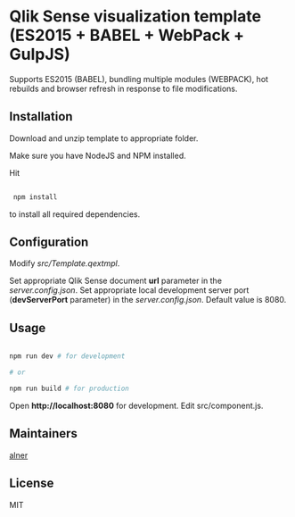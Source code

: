 # Qlik Sense visualization template (ES2015 + BABEL + WebPack + GulpJS)

Supports ES2015 (BABEL), bundling multiple modules (WEBPACK), hot rebuilds and browser refresh in response to file modifications.

## Installation

Download and unzip template to appropriate folder.

Make sure you have NodeJS and NPM installed.

Hit

```sh

 npm install

 ```
 to install all required dependencies.

## Configuration

Modify *src/Template.qextmpl*.

Set appropriate Qlik Sense document **url** parameter in the *server.config.json*.
Set appropriate local development server port (**devServerPort** parameter) in the *server.config.json*. Default value is 8080.

## Usage

```sh

npm run dev # for development

# or

npm run build # for production

```

Open **http://localhost:8080** for development. Edit src/component.js.

## Maintainers

[alner](https://github.com/alner)

## License

MIT